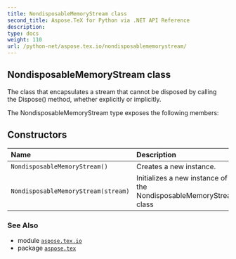 ```yaml
---
title: NondisposableMemoryStream class
second_title: Aspose.TeX for Python via .NET API Reference
description: 
type: docs
weight: 110
url: /python-net/aspose.tex.io/nondisposablememorystream/
---
```


## NondisposableMemoryStream class

The class that encapsulates a stream that cannot be disposed by calling<br/>            the Dispose() method, whether explicitly or implicitly.



The NondisposableMemoryStream type exposes the following members:
## Constructors
| Name | Description |
| :- | :- |
| `NondisposableMemoryStream()` | Creates a new instance. |
| `NondisposableMemoryStream(stream)` | Initializes a new instance of the NondisposableMemoryStream class |

### See Also

* module [`aspose.tex.io`](/tex/python-net/aspose.tex.io/)
* package [`aspose.tex`](/tex/python-net/)

